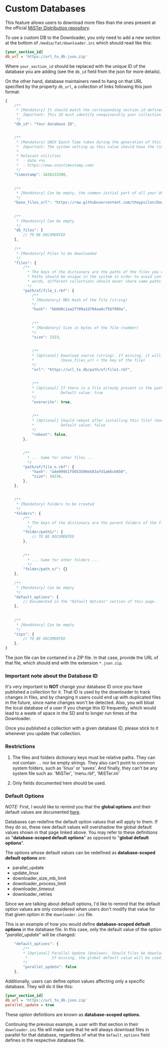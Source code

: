 # Custom Databases

This feature allows users to download more files than the ones present at the official [MiSTer Distribution repository](https://github.com/MiSTer-devel/Distribution_MiSTer).

To use a custom DB to the Downloader, you only need to add a new section at the bottom of `/media/fat/downloader.ini` which should read like this:
```ini
[your_section_id]
db_url = 'https://url_to_db.json.zip'
```

Where `your_section_id` should be replaced with the unique ID of the database you are adding (see the `db_id` field from the json for more details).

On the other hand, database maintainers need to hang on that URL specified by the property `db_url`, a collection of links following this json format:
```js
{
    /**
     * [Mandatory] It should match the corresponding section_id defined in the INI file (string)
     *  Important: This ID must identify unequivocally your collection in the whole MiSTer ecosystem.
     */
    "db_id": "Your database ID",


    /**
     * [Mandatory] UNIX Epoch Time taken during the generation of this file (number)
     *  Important: The system setting up this value should have the timezone configured correctly.
     *
     * Relevant utilities
     *  · date +%s
     *  · https://www.unixtimestamp.com/
     */
    "timestamp": 1636133398,
  
  
    /**
     * [Mandatory] Can be empty, the common initial part of all your URLs in this DB (string)
     */
    "base_files_url": "https://raw.githubusercontent.com/theypsilon/Downloader_MiSTer/",
  
  
    /**
     * [Mandatory] Can be empty
     */
    "db_files": [
        // TO BE DOCUMENTED
    ],
  
    /**
     * [Mandatory] Files to be downloaded
     */
    "files": {
        /**
          * The keys of the dictionary are the paths of the files you want to download.
          * Paths should be unique in the system in order to avoid conflicts. In other
          * words, different collections should never share same paths.
          */
        "path/of/file_1.rbf": {
            /**
            * [Mandatory] MD5 Hash of the file (string)
            */
            "hash": "bb0d0c1aa2f709a1d704aa9cf56f909a",
          
          
            /**
            * [Mandatory] Size in bytes of the file (number)
            */
            "size": 2323,
          
          
            /**
            * [Optional] Download source (string). If missing, it will be calculated with:
            *            (base_files_url + the key of the file)
            */
            "url": "https://url_to_db/path/of/file1.rbf",
          
          
            /**
            * [Optional] If there is a file already present in the path, should it be overwritten? (boolean)
            *            Default value: true
            */
            "overwrite": true,
          
          
            /**
            * [Optional] Should reboot after installing this file? (boolean).
            *            Default value: false
            */
            "reboot": false,
        },
      
      
        /**
          * ... Same for other files ...
          */
        "path/of/file_n.rbf": {
            "hash": "a4e99951f5033590e583afd1a66cb650",
            "size": 34234,
        },
    },
  
  
    /**
     * [Mandatory] Folders to be created
     */
    "folders": {
        /**
          * The keys of the dictionary are the parent folders of the files you want to create.
          */
        "folder/path1/": {
            // TO BE DOCUMENTED
        },
      
      
        /**
          * ... Same for other folders ...
          */
        "folder/path_n/": {}
    },
    
    /**
     * [Mandatory] Can be empty
     */
    "default_options": {
        // Documented in the "Default Options" section of this page.
    },
  
  
    /**
     * [Mandatory] Can be empty
     */
    "zips": {
        // TO BE DOCUMENTED
    },
}
```

The json file can be contained in a ZIP file. In that case, provide the URL of that file, which should end with the extension `*.json.zip`.

### Important note about the Database ID

It's very important to **NOT** change your database ID once you have published a collection for it. That ID is used by the downloader to track changes in files, and by changing it users could end up with duplicated files in the future, since name changes won't be detected. Also, you will bloat the local database of a user if you change this ID frequently, which would lead to a waste of space in the SD and to longer run times of the Downloader.

Once you published a collection with a given database ID, please stick to it whenever you update that collection.

### Restrictions

1. The files and folders dictionary keys must be relative paths. They can not contain `..` nor be empty strings. They also can't point to common system folders, such as 'linux' or 'saves'. And finally, they can't be any system file such as: 'MiSTer', 'menu.rbf', 'MiSTer.ini' 

2. Only fields documented here should be used.

### Default Options

_NOTE:_ First, I would like to remind you that the **global options** and their default values are documented [here](https://github.com/MiSTer-devel/Downloader_MiSTer#options).

Databases can redefine the default option values that will apply to them. If they do so, these new default values will overshadow the global default values shown in that page linked above. You may refer to these definitions as "**database-scoped default options**" as opposed to "**global default options**".

The options whose default values can be redefined as **database-scoped default options** are:
- parallel_update
- update_linux
- downloader_size_mb_limit
- downloader_process_limit
- downloader_timeout
- downloader_retries

Since we are talking about default options, I'd like to remind that the default option values are only considered when users don't modify that value for that given option in the `downloader.ini` file.

This is an example of how you would define **database-scoped default options** in the database file. In this case, only the default value of the option "_parallel_update_" will be changed:
```js
    "default_options": {
        /**
        * [Optional] Parallel Update (boolean). Should files be downloaded in parallel?
         *           If missing, the global default value will be used.
        */
        "parallel_update": false
    },
```

Additionally, users can define option values affecting only a specific database. They will do it like this:

```ini
[your_section_id]
db_url = 'https://url_to_db.json.zip'
parallel_update = true
```

These option definitions are known as **database-scoped options**.

Continuing the previous example, a user with that section in their `downloader.ini` file will make sure that he will always download files in parallel for that database, regardless of what the `default_options` field defines in the respective database file.
